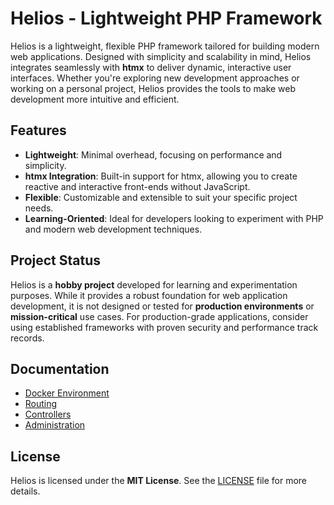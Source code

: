 # Helios - Lightweight PHP Framework

Helios is a lightweight, flexible PHP framework tailored for building modern web applications. Designed with simplicity and scalability in mind, Helios integrates seamlessly with **htmx** to deliver dynamic, interactive user interfaces. Whether you're exploring new development approaches or working on a personal project, Helios provides the tools to make web development more intuitive and efficient.

## Features

- **Lightweight**: Minimal overhead, focusing on performance and simplicity.
- **htmx Integration**: Built-in support for htmx, allowing you to create reactive and interactive front-ends without JavaScript.
- **Flexible**: Customizable and extensible to suit your specific project needs.
- **Learning-Oriented**: Ideal for developers looking to experiment with PHP and modern web development techniques.

## Project Status

Helios is a **hobby project** developed for learning and experimentation purposes. While it provides a robust foundation for web application development, it is not designed or tested for **production environments** or **mission-critical** use cases. For production-grade applications, consider using established frameworks with proven security and performance track records.

## Documentation

- [Docker Environment](./docs/DOCKER.md)
- [Routing](./docs/ROUTING.md)
- [Controllers](./docs/CONTROLLERS.md)
- [Administration](./docs/ADMIN.md)

## License

Helios is licensed under the **MIT License**. See the [LICENSE](LICENSE) file for more details.
